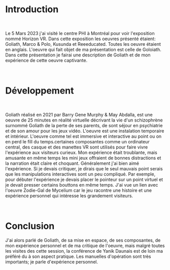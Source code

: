 <h1>Introduction</h1>
<br>
<p>Le 5 Mars 2023 j'ai visité le centre PHI à Montréal pour voir l'exposition nommé Horizon VR. Dans cette exposition les oeuvres présenté étaient: Goliath, Marco & Polo, Kusunda et Reeeducated. Toutes les oeuvre étaient en anglais. L'oeuvre qui fait objet de ma présentation est celle de Goloiath. Dans cette présentation je fairai une description de Goliath et de mon expérience de cette oeuvre captivante. </p>
<br>
<h1>Développement</h1>
<br>
<p>Goliath réalisé en 2021 par Barry Gene Murphy & May Abdalla, est une oeuvre de 25 minutes en réalité virtuelle décrivant la vie d'un schizophrène surnommé Goliath de la perte de ses parents, de sont séjour en psychiatrie et de son amour pour les jeux vidéo. L'oeuvre est une instalation temporaire et intérieur. L'oeuvre comme tel est immersive et interactive au point ou on en perd le fill du temps.certaines composantes comme un ordinateur central, des casque et des manettes VR sont utilisés pour faire vivre l'expérience aux visiteurs curieux. Mon expérience était troublante, mais amusante en même temps les mini jeux offraient de bonnes distractions et la narration était claire et choquant. Généralement j'ai bien aimé l'expérience. Si je devais critiquer, je dirais que le seul mauvais point serais que les manipulations interactives sont un peu compliqué. Par exemple, pour débuter l'expérience je devais placer le pointeur sur un point virtuel et je devait presser certains bouttons en même temps. J'ai vue un lien avec l'oeuvre Zodie-Gal de Mycelium car le jeu racontre une histoire et une expérience personnel qui intéresse les grandement visiteurs.</p>
<br>
<h1>Conclusion</h1>
<p>J'ai alors parlé de Goliath, de sa mise en espace, de ses composantes, de mon expérience personnel et de ma critique de l'oeuvre, mais malgré toutes les visites des cette session, la conférence de Yanik Daunais est de loin ma préféré du à son aspect pratique. Les manuelles d'opération sont très importants; je parle d'expérience personnel.</p>
